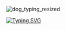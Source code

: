 
![dog_typing_resized](https://github.com/user-attachments/assets/1efa5855-860e-484e-91f8-c15f0cf75a65)



[![Typing SVG](https://readme-typing-svg.demolab.com?font=Anton&pause=1000&color=FFFFFF&background=1E2327&center=true&vCenter=true&width=435&lines=Interested+in+On+Device+AI;Edge+AI+%C2%B7+Privacy-First+%C2%B7+Real-Time+Processing)](https://git.io/typing-svg)
